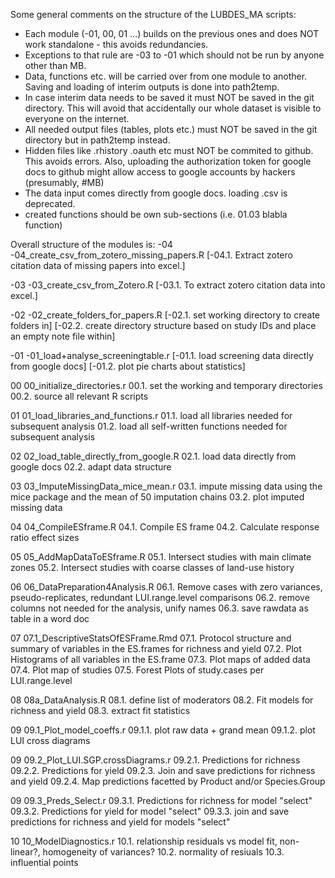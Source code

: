 Some general comments on the structure of the LUBDES_MA scripts:
* Each module (-01, 00, 01 ...) builds on the previous ones and does NOT work standalone - this avoids redundancies.
* Exceptions to that rule are -03 to -01 which should not be run by anyone other than MB.
* Data, functions etc. will be carried over from one module to another. Saving and loading of interim outputs is done into path2temp. 
* In case interim data needs to be saved it must NOT be saved in the git directory. This will avoid that accidentally our whole dataset is visible to everyone on the internet. 
* All needed output files (tables, plots etc.) must NOT be saved in the git directory but in path2temp instead.
* Hidden files like .rhistory .oauth etc must NOT be commited to github. This avoids errors. Also, uploading the authorization token for google docs to github might allow access to google accounts by hackers (presumably, #MB)
* The data input comes directly from google docs. loading .csv is deprecated.
* created functions should be own sub-sections (i.e. 01.03 blabla function)

Overall structure of the modules is:
-04 -04_create_csv_from_zotero_missing_papers.R
[-04.1. Extract zotero citation data of missing papers into excel.]

-03 -03_create_csv_from_Zotero.R
[-03.1. To extract zotero citation data into excel.]

-02 -02_create_folders_for_papers.R
[-02.1. set working directory to create folders in]
[-02.2. create directory structure based on study IDs and place an empty note file within]

-01 -01_load+analyse_screeningtable.r
[-01.1. load screening data directly from google docs]
[-01.2. plot pie charts about statistics]

00 00_initialize_directories.r
00.1. set the working and temporary directories
00.2. source all relevant R scripts

01 01_load_libraries_and_functions.r
01.1. load all libraries needed for subsequent analysis
01.2. load all self-written functions needed for subsequent analysis

02 02_load_table_directly_from_google.R
02.1. load data directly from google docs
02.2. adapt data structure

03 03_ImputeMissingData_mice_mean.r
03.1. impute missing data using the mice package and the mean of 50 imputation chains
03.2. plot imputed missing data

04 04_CompileESframe.R
04.1. Compile ES frame
04.2. Calculate response ratio effect sizes

05 05_AddMapDataToESframe.R
05.1. Intersect studies with main climate zones
05.2. Intersect studies with coarse classes of land-use history

06 06_DataPreparation4Analysis.R
06.1. Remove cases with zero variances, pseudo-replicates, redundant LUI.range.level comparisons 
06.2. remove columns not needed for the analysis, unify names
06.3. save rawdata as table in a word doc

07 07.1_DescriptiveStatsOfESFrame.Rmd
07.1. Protocol structure and summary of variables in the ES.frames for richness and yield
07.2. Plot Histograms of all variables in the ES.frame 
07.3. Plot maps of added data
07.4. Plot map of studies
07.5. Forest Plots of study.cases per LUI.range.level

08 08a_DataAnalysis.R
08.1. define list of moderators
08.2. Fit models for richness and yield
08.3. extract fit statistics

09 09.1_Plot_model_coeffs.r
09.1.1. plot raw data + grand mean
09.1.2. plot LUI cross diagrams

09 09.2_Plot_LUI.SGP.crossDiagrams.r
09.2.1. Predictions for richness
09.2.2. Predictions for yield
09.2.3. Join and save predictions for richness and yield
09.2.4. Map predictions facetted by Product and/or Species.Group

09 09.3_Preds_Select.r
09.3.1. Predictions for richness for model "select"
09.3.2. Predictions for yield for model "select"
09.3.3. join and save predictions for richness and yield for models "select"

10 10_ModelDiagnostics.r
10.1. relationship residuals vs model fit, non-linear?, homogeneity of variances? 
10.2. normality of resiuals
10.3. influential points
